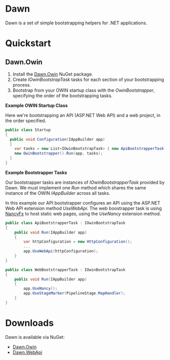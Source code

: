 # Dawn
Dawn is a set of simple bootstrapping helpers for .NET applications.

# Quickstart

## Dawn.Owin

1. Install the [Dawn.Owin](https://www.nuget.org/packages/Dawn.Owin/) NuGet package.
2. Create *IOwinBootstrapTask* tasks for each section of your bootstrapping process.
3. Bootstrap from your OWIN startup class with the *OwinBootstrapper*, specifying the order of the bootstrapping tasks.

**Example OWIN Startup Class**

Here we're bootstrapping an API (ASP.NET Web API) and a web project, in the order specified.

```csharp
public class Startup
{
  public void Configuration(IAppBuilder app)
  {
    var tasks = new List<IOwinBootstrapTask> { new ApiBootstrapperTask(), new WebBootstrapperTask() };
    new OwinBootstrapper().Run(app, tasks);
  }
}
```

**Example Bootstrapper Tasks**

Our bootstrapper tasks are instances of *IOwinBootstrapperTask* provided by Dawn. We must implement one *Run* method which shares the same instance of the OWIN *IAppBuilder* across all tasks.

In this example our API bootstrapper configures an API using the ASP.NET Web API extension method *UseWebApi*. The web boostrapper task is using [NancyFx](http://nancyfx.org/) to host static web pages, using the *UseNancy* extension method.

```csharp
public class ApiBootstrapperTask : IOwinBootstrapTask
{        
    public void Run(IAppBuilder app)
    {            
        var httpConfiguration = new HttpConfiguration();
        ...
        app.UseWebApi(httpConfiguration);
    }
}

public class WebBootstrapperTask : IOwinBootstrapTask
{
    public void Run(IAppBuilder app)
    {
        app.UseNancy();
        app.UseStageMarker(PipelineStage.MapHandler);
    }
}
```

# Downloads
Dawn is available via NuGet:

* [Dawn.Owin](https://www.nuget.org/packages/Dawn.Owin/)
* [Dawn.WebApi](https://www.nuget.org/packages/Dawn.WebApi/)
